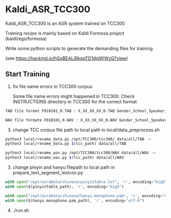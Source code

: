 # Kaldi_ASR_TCC300
Kaldi_ASR_TCC300 is an ASR system trained on TCC300

Training recipe is mainly based on Kaldi Formosa project (kaldi/egs/formosa)

Write some python scripts to generate the demanding files for training

(see https://hackmd.io/hSqBEALiRkqqTD1djdWWzQ?view)
## Start Training
1. fix file name errors in TCC300 corpus

    Some file name errors might happened in TCC300.
    Check INSTRUCTIONS directory in TCC300 for the correct format
```sh
TAB file format F010101_0.TAB : X_XX_XX_XX_0.TAB Gender_School_Speaker_Utterance_0.TAB

WAV file formate F010101_0.WAV : X_XX_XX_XX_0.WAV Gender_School_Speaker_Utterance_0.WAV
```
3. change TCC corpus file path to local path in local/data_preprocess.sh

```sh
python3 local/rename_data.py /opt/TCC300/tcc300/ data/all/TAB -> 
python3 local/rename_data.py $(tcc_path) data/all/TAB
```
```sh
python3 local/rename_wav.py /opt/TCC300/tcc300/WAV data/all/WAV -> 
python3 local/rename_wav.py $(tcc_path) data/all/WAV
```
3. change pinyin and hanyu filepath to local path in prepare_text_segment_lexicon.py

```python
with open("/opt/asraData/chinese/pinyinTable.txt", 'r', encoding="big5") -> 
with open($(pinyinTable_path), 'r', encoding="big5")
```
```python
with open("/opt/asraData/chinese/hanyu.monophone.pam", 'r', encoding="utf-8") -> 
with open($(hanyu.monophone.pam_path), 'r', encoding="utf-8")
```
4. ./run.sh
